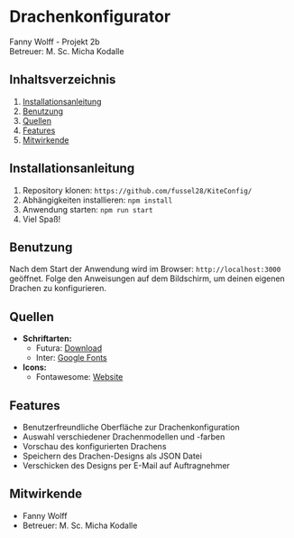 # Drachenkonfigurator
Fanny Wolff - Projekt 2b  
Betreuer: M. Sc. Micha Kodalle

## Inhaltsverzeichnis
1. [Installationsanleitung](#installationsanleitung)
2. [Benutzung](#benutzung)
3. [Quellen](#quellen)
4. [Features](#features)
5. [Mitwirkende](#mitwirkende)

## Installationsanleitung
1. Repository klonen: `https://github.com/fussel28/KiteConfig/`
2. Abhängigkeiten installieren: `npm install`
3. Anwendung starten: `npm run start`
4. Viel Spaß!

## Benutzung
Nach dem Start der Anwendung wird im Browser: `http://localhost:3000` geöffnet. Folge den Anweisungen auf dem Bildschirm, um deinen eigenen Drachen zu konfigurieren.

## Quellen
- **Schriftarten:**
  - Futura: [Download](https://unblast.com/download/7086/)
  - Inter: [Google Fonts](https://fonts.google.com/specimen/Inter)
- **Icons:**
  - Fontawesome: [Website](https://fontawesome.com/)

## Features
- Benutzerfreundliche Oberfläche zur Drachenkonfiguration
- Auswahl verschiedener Drachenmodellen und -farben
- Vorschau des konfigurierten Drachens
- Speichern des Drachen-Designs als JSON Datei
- Verschicken des Designs per E-Mail auf Auftragnehmer

## Mitwirkende
- Fanny Wolff
- Betreuer: M. Sc. Micha Kodalle
